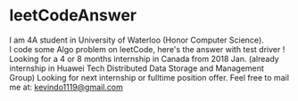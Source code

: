 # leetCodeAnswer  
I am 4A student in University of Waterloo (Honor Computer Science).  
I code some Algo problem on leetCode, here's the answer with test driver !  
Looking for a 4 or 8 months internship in Canada from 2018 Jan. (already internship in Huawei Tech Distributed Data Storage and Management Group)
Looking for next internship or fulltime position offer.
Feel free to mail me at: kevindo1119@gmail.com  
